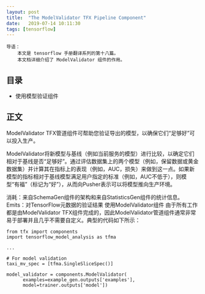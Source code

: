 ```yaml
---
layout: post
title:  "The ModelValidator TFX Pipeline Component"
date:   2019-07-14 10:11:30
tags: [tensorflow]
---
```


    导语：
        本文是 tensorflow 手册翻译系列的第十八篇。
        本文档详细介绍了 ModelValidator 组件的作用。


## 目录
+ 使用模型验证组件

## 正文
ModelValidator TFX管道组件可帮助您验证导出的模型，以确保它们“足够好”可以投入生产。

ModelValidator将新模型与基线（例如当前服务的模型）进行比较，以确定它们相对于基线是否“足够好”。通过评估数据集上的两个模型（例如，保留数据或黄金数据集）并计算其在指标上的表现（例如，AUC，损失）来做到这一点。如果新模型的指标相对于基线模型满足用户指定的标准（例如，AUC不低于），则模型“有福”（标记为“好”），从而向Pusher表示可以将模型推向生产环境。

消耗：来自SchemaGen组件的架构和来自StatisticsGen组件的统计信息。
Emits：对TensorFlow元数据的验证结果
使用ModelValidator组件
由于所有工作都是由ModelValidator TFX组件完成的，因此ModelValidator管道组件通常非常易于部署并且几乎不需要自定义。典型的代码如下所示：

```
from tfx import components
import tensorflow_model_analysis as tfma

...

# For model validation
taxi_mv_spec = [tfma.SingleSliceSpec()]

model_validator = components.ModelValidator(
      examples=example_gen.outputs['examples'],
      model=trainer.outputs['model'])
```
